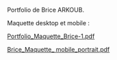 Portfolio de Brice ARKOUB.

Maquette desktop et mobile :


[Portfolio_Maquette_Brice-1.pdf](https://github.com/user-attachments/files/16488830/Portfolio_Maquette_Brice-1.pdf)

[Brice_Maquette_ mobile_portrait.pdf](https://github.com/user-attachments/files/16488831/Brice_Maquette_.mobile_portrait.pdf)
